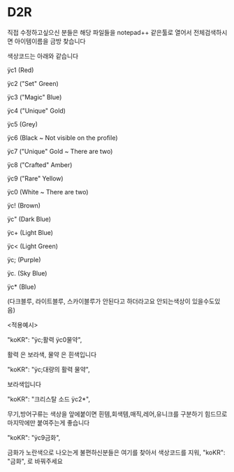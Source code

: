 # D2R
직접 수정하고싶으신 분들은 해당 파일들을 notepad++ 같은툴로 열어서 전체검색하시면 아이템이름을 금방 찾습니다

색상코드는 아래와 같습니다

ÿc1 (Red)
 
ÿc2 ("Set" Green)
 
ÿc3 ("Magic" Blue)

ÿc4 ("Unique" Gold)

ÿc5 (Grey)

ÿc6 (Black ~ Not visible on the profile)

ÿc7 ("Unique" Gold ~ There are two)

ÿc8 ("Crafted" Amber)

ÿc9 ("Rare" Yellow)

ÿc0 (White ~ There are two)

ÿc! (Brown)

ÿc" (Dark Blue)

ÿc+ (Light Blue)

ÿc< (Light Green)

ÿc; (Purple)

ÿc. (Sky Blue)

ÿc* (Blue)

(다크블루, 라이트블루, 스카이블루가 안된다고 하더라고요 안되는색상이 있을수도있음)


<적용예시>

"koKR": "ÿc;활력 ÿc0물약",

활력 은 보라색, 물약 은 흰색입니다


"koKR": "ÿc;대량의 활력 물약",

보라색입니다


"koKR": "크리스탈 소드 ÿc2*",

무기,방어구류는 색상을 앞에붙이면 흰템,회색템,매직,레어,유니크를 구분하기 힘드므로 마지막에만 붙여주는게 좋습니다


"koKR": "ÿc9금화",

금화가 노란색으로 나오는게 불편하신분들은 여기를 찾아서 색상코드를 지워, "koKR": "금화", 로 바꿔주세요

